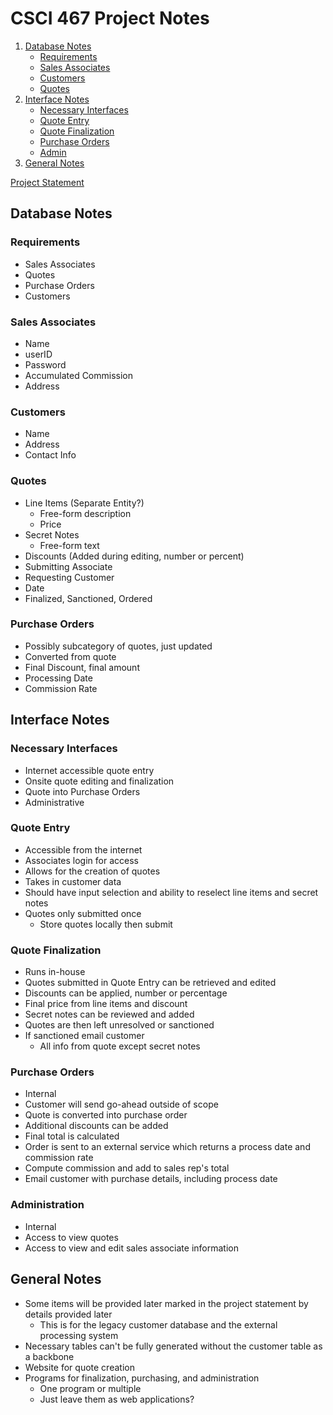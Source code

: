 # CSCI 467 Project Notes
1. [Database Notes](#database-notes)
    - [Requirements](#requirements)
    - [Sales Associates](#sales-associates)
    - [Customers](#customers)
    - [Quotes](#quotes)
2. [Interface Notes](#interface-notes)
    - [Necessary Interfaces](#necessary-interfaces)
    - [Quote Entry](#quote-entry)
    - [Quote Finalization](#quote-finalization)
    - [Purchase Orders](#purchase-orders-1)
    - [Admin](#administration)
3. [General Notes](#general-notes)

[Project Statement](csci467ProjectStatement.md)


## Database Notes

### Requirements
* Sales Associates
* Quotes
* Purchase Orders
* Customers

### Sales Associates
* Name
* userID
* Password
* Accumulated Commission
* Address

### Customers
* Name
* Address
* Contact Info

### Quotes
* Line Items (Separate Entity?)
    * Free-form description
    * Price
* Secret Notes
    * Free-form text
* Discounts (Added during editing, number or percent)
* Submitting Associate
* Requesting Customer
* Date
* Finalized, Sanctioned, Ordered


### Purchase Orders
* Possibly subcategory of quotes, just updated
* Converted from quote
* Final Discount, final amount
* Processing Date
* Commission Rate

## Interface Notes

### Necessary Interfaces
- Internet accessible quote entry
- Onsite quote editing and finalization
- Quote into Purchase Orders
- Administrative

### Quote Entry
- Accessible from the internet
- Associates login for access
- Allows for the creation of quotes
- Takes in customer data
- Should have input selection and ability to reselect line items and secret notes
- Quotes only submitted once
    - Store quotes locally then submit

### Quote Finalization
- Runs in-house
- Quotes submitted in Quote Entry can be retrieved and edited
- Discounts can be applied, number or percentage
- Final price from line items and discount
- Secret notes can be reviewed and added
- Quotes are then left unresolved or sanctioned
- If sanctioned email customer
    - All info from quote except secret notes

### Purchase Orders
- Internal
- Customer will send go-ahead outside of scope
- Quote is converted into purchase order
- Additional discounts can be added
- Final total is calculated
- Order is sent to an external service which returns a process date and commission rate
- Compute commission and add to sales rep's total
- Email customer with purchase details, including process date

### Administration
- Internal
- Access to view quotes
- Access to view and edit sales associate information

## General Notes
- Some items will be provided later marked in the project statement by details provided later
    - This is for the legacy customer database and the external processing system
- Necessary tables can't be fully generated without the customer table as a backbone
- Website for quote creation
- Programs for finalization, purchasing, and administration
    - One program or multiple
    - Just leave them as web applications?